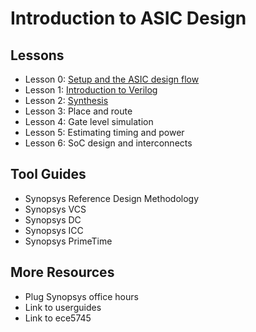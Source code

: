 Introduction to ASIC Design
===

Lessons
---

 - Lesson 0: [Setup and the ASIC design flow](lessons/lession0-setup.md)
 - Lesson 1: [Introduction to Verilog](lessons/lession1-verilog.md)
 - Lesson 2: [Synthesis](lessons/lession2-syntheis.md)
 - Lesson 3: Place and route
 - Lesson 4: Gate level simulation
 - Lesson 5: Estimating timing and power
 - Lesson 6: SoC design and interconnects

Tool Guides
---

 - Synopsys Reference Design Methodology
 - Synopsys VCS
 - Synopsys DC
 - Synopsys ICC
 - Synopsys PrimeTime

More Resources
---

 - Plug Synopsys office hours
 - Link to userguides
 - Link to ece5745
